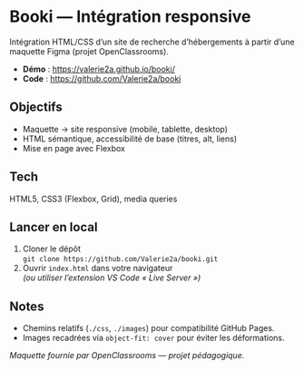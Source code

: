 # Booki — Intégration responsive

Intégration HTML/CSS d’un site de recherche d’hébergements à partir d’une maquette Figma (projet OpenClassrooms).

- **Démo** : https://valerie2a.github.io/booki/
- **Code** : https://github.com/Valerie2a/booki

## Objectifs
- Maquette → site responsive (mobile, tablette, desktop)
- HTML sémantique, accessibilité de base (titres, alt, liens)
- Mise en page avec Flexbox 

## Tech
HTML5, CSS3 (Flexbox, Grid), media queries

## Lancer en local
1. Cloner le dépôt  
   `git clone https://github.com/Valerie2a/booki.git`
2. Ouvrir `index.html` dans votre navigateur  
   *(ou utiliser l’extension VS Code « Live Server »)*

## Notes
- Chemins relatifs (`./css`, `./images`) pour compatibilité GitHub Pages.
- Images recadrées via `object-fit: cover` pour éviter les déformations.

*Maquette fournie par OpenClassrooms — projet pédagogique.*

